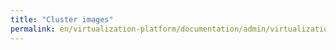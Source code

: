 ```yaml
---
title: "Cluster images"
permalink: en/virtualization-platform/documentation/admin/virtualization-management/virtualization/cluster_images.html
---
```

